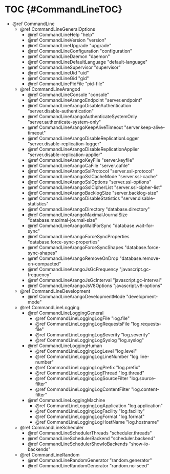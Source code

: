 TOC {#CommandLineTOC}
=====================

- @ref CommandLine
  - @ref CommandLineGeneralOptions
    - @ref CommandLineHelp "help"
    - @ref CommandLineVersion "version"
    - @ref CommandLineUpgrade "upgrade"
    - @ref CommandLineConfiguration "configuration"
    - @ref CommandLineDaemon "daemon"
    - @ref CommandLineDefaultLanguage "default-language"
    - @ref CommandLineSupervisor "supervisor"
    - @ref CommandLineUid "uid"
    - @ref CommandLineGid "gid"
    - @ref CommandLinePidFile "pid-file"
  - @ref CommandLineArangod
    - @ref CommandLineConsole "console"
    - @ref CommandLineArangoEndpoint "server.endpoint"
    - @ref CommandLineArangoDisableAuthentication "server.disable-authentication"
    - @ref CommandLineArangoAuthenticateSystemOnly "server.authenticate-system-only"
    - @ref CommandLineArangoKeepAliveTimeout "server.keep-alive-timeout"
    - @ref CommandLineArangoDisableReplicationLogger "server.disable-replication-logger"
    - @ref CommandLineArangoDisableReplicationApplier "server.disable-replication-applier"
    - @ref CommandLineArangoKeyFile "server.keyfile"
    - @ref CommandLineArangoCaFile "server.cafile"
    - @ref CommandLineArangoSslProtocol "server.ssl-protocol"
    - @ref CommandLineArangoSslCacheMode "server.ssl-cache"
    - @ref CommandLineArangoSslOptions "server.ssl-options"
    - @ref CommandLineArangoSslCipherList "server.ssl-cipher-list"
    - @ref CommandLineArangoBacklogSize "server.backlog-size"
    - @ref CommandLineArangoDisableStatistics "server.disable-statistics"
    - @ref CommandLineArangoDirectory "database.directory"
    - @ref CommandLineArangoMaximalJournalSize "database.maximal-journal-size"
    - @ref CommandLineArangoWaitForSync "database.wait-for-sync"
    - @ref CommandLineArangoForceSyncProperties "database.force-sync-properties"
    - @ref CommandLineArangoForceSyncShapes "database.force-sync-shapes"
    - @ref CommandLineArangoRemoveOnDrop "database.remove-on-compacted"
    - @ref CommandLineArangoJsGcFrequency "javascript.gc-frequency"
    - @ref CommandLineArangoJsGcInterval "javascript.gc-interval"
    - @ref CommandLineArangoJsV8Options "javascript.v8-options"
  - @ref CommandLineDevelopment
    - @ref CommandLineArangoDevelopmentMode "development-mode"
  - @ref CommandLineLogging
    - @ref CommandLineLoggingGeneral
      - @ref CommandLineLoggingLogFile "log.file"
      - @ref CommandLineLoggingLogRequestsFile "log.requests-file"
      - @ref CommandLineLoggingLogSeverity "log.severity"
      - @ref CommandLineLoggingLogSyslog "log.syslog"
    - @ref CommandLineLoggingHuman
      - @ref CommandLineLoggingLogLevel "log.level"
      - @ref CommandLineLoggingLogLineNumber "log.line-number"
      - @ref CommandLineLoggingLogPrefix "log.prefix"
      - @ref CommandLineLoggingLogThread "log.thread"
      - @ref CommandLineLoggingLogSourceFilter "log.source-filter"
      - @ref CommandLineLoggingLogContentFilter "log.content-filter"
    - @ref CommandLineLoggingMachine
      - @ref CommandLineLoggingLogApplication "log.application"
      - @ref CommandLineLoggingLogFacility "log.facility"
      - @ref CommandLineLoggingLogFormat "log.format"
      - @ref CommandLineLoggingLogHostName "log.hostname"
  - @ref CommandLineScheduler
    - @ref CommandLineSchedulerThreads "scheduler.threads"
    - @ref CommandLineSchedulerBackend "scheduler.backend"
    - @ref CommandLineSchedulerShowIoBackends "show-io-backends"
  - @ref CommandLineRandom
    - @ref CommandLineRandomGenerator "random.generator"
    - @ref CommandLineRandomGenerator "random.no-seed"
